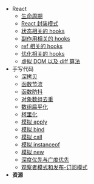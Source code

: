- React
  - [生命周期](./react/lifecycle)
  - [React 封装模式](./react/hoc-rpc)
  - [状态相关的 hooks](./react/useState-useReducer-useContext)
  - [副作用相关的 hooks](./react/useEffect)
  - [ref 相关的 hooks](./react/useRef)
  - [优化相关的 hooks](./react/React.memo-useCallback-useMemo)
  - [虚拟 DOM 以及 diff 算法](./react/virtual-dom-diff)
- 手写代码
  - [深拷贝](./codes/deepClone)
  - [函数节流](./codes/函数节流)
  - [函数防抖](./codes/函数防抖)
  - [对象数组去重](./codes/对象数组去重)
  - [数组扁平化](./codes/数组扁平化)
  - [柯里化](./codes/柯里化)
  - [模拟 apply](./codes/模拟apply)
  - [模拟 bind](./codes/模拟bind)
  - [模拟 call](./codes/模拟call)
  - [模拟 instanceof](./codes/模拟instanceof)
  - [模拟 new](./codes/模拟new)
  - [深度优先与广度优先](./codes/深度优先与广度优先)
  - [观察者模式和发布-订阅模式](./codes/观察者模式和发布-订阅模式)
- **资源**
